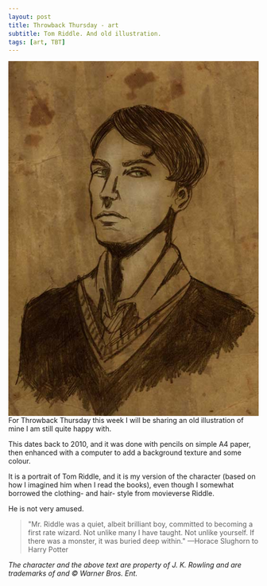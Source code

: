 ```yaml
---
layout: post
title: Throwback Thursday - art
subtitle: Tom Riddle. And old illustration.
tags: [art, TBT]
---
```


<img src="/img/18022016/tom.jpg" alt="a pencil portrait of Tom Riddle" align="left" style="PADDING-RIGHT: 15px"/> For Throwback Thursday this week I will be sharing an old illustration of mine I am still quite happy with.

This dates back to 2010, and it was done with pencils on simple A4 paper, then enhanced with a computer to add a background texture and some colour.

It is a portrait of Tom Riddle, and it is my version of the character (based on how I imagined him when I read the books), even though I somewhat borrowed the clothing- and hair- style from movieverse Riddle.

He is not very amused.







>"Mr. Riddle was a quiet, albeit brilliant boy, committed to becoming a first rate wizard. Not unlike many I have taught. Not unlike yourself. If there was a monster, it was buried deep within."
>—Horace Slughorn to Harry Potter

*The character and the above text are property of J. K. Rowling and are trademarks of and © Warner Bros. Ent.*